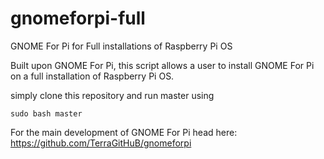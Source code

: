 # gnomeforpi-full
GNOME For Pi for Full installations of Raspberry Pi OS

Built upon GNOME For Pi, this script allows a user to install GNOME For Pi on a full installation of Raspberry Pi OS.

simply clone this repository and run master using

``sudo bash master``

For the main development of GNOME For Pi head here: https://github.com/TerraGitHuB/gnomeforpi
